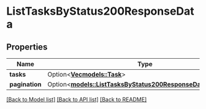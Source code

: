 # ListTasksByStatus200ResponseData

## Properties

Name | Type | Description | Notes
------------ | ------------- | ------------- | -------------
**tasks** | Option<[**Vec<models::Task>**](Task.md)> |  | [optional]
**pagination** | Option<[**models::ListTasksByStatus200ResponseDataPagination**](listTasksByStatus_200_response_data_pagination.md)> |  | [optional]

[[Back to Model list]](../README.md#documentation-for-models) [[Back to API list]](../README.md#documentation-for-api-endpoints) [[Back to README]](../README.md)


